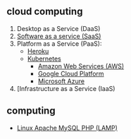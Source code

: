 ## cloud computing

1. Desktop as a Service (DaaS)
2. [Software as a service (SaaS)](https://en.wikipedia.org/wiki/Software_as_a_service)
3. Platform as a Service (PaaS):
    * [Heroku](https://www.heroku.com/)
    * [Kubernetes](https://kubernetes.io/)
        * [Amazon Web Services (AWS)](https://aws.amazon.com/)
        * [Google Cloud Platform](https://cloud.google.com)
        * [Microsoft Azure](https://azure.microsoft.com/en-us)
4. [Infrastructure as a Service (IaaS)

## computing

* [Linux Apache MySQL PHP (LAMP)](https://en.wikipedia.org/wiki/LAMP_(software_bundle))
